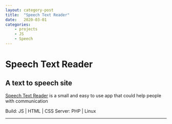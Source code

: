 ```yaml
---
layout: category-post
title:  "Speech Text Reader"
date:   2020-03-01
categories: 
    - projects
    - JS
    - Speech
---
```


# Speech Text Reader

## A text to speech site

[Speech Text Reader](https://demo.chrisconnelly.ca/projects/js/speech-text-reader/) is a small and easy to use app that could help people with communication

Build: JS | HTML | CSS
Server: PHP | Linux

---

